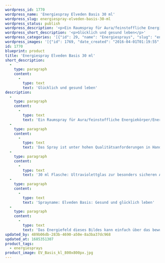 ```yaml
---
wordpress_id: 1770
wordpress_name: 'Energiespray Elveden Basis 30 ml'
wordpress_slug: energiespray-elveden-basis-30-ml
wordpress_status: publish
wordpress_description: '<p>Ein Raumspray für Aura/feinstoffliche Energiekörper/Energiefelder. Aktivierbares feinstoffliches Schwingungsfeld: Gesundheit - Lebensfreude - Herzoffenheit: Gesund und glücklich leben. Ein leichtes Basisspray zur Kombination mit sämtlichen Elveden-Artikeln oder auch zum einfachen Einstieg in die Energiearbeit (feinstoffliche Schwingungsfelder).</p><p>Das Spray ist unter hohen Qualitätsanforderungen in Handarbeit in Deutschland hergestellt aus mehrfach gereinigtem und energetisiertem Wasser (76%, konserviert mit 96%igem Weingeist (24%). Abgestimmt auf das feinstoffliche Energiefeld ist eine Komposition von naturreinen ätherischen Ölen*.</p><p>30 ml Flasche: Ultraviolettglas zur besonders sicheren Aufbewahrung mit hochwertigem, goldfarbenen Metallpumpzerstäuber mit Schutzkappe (Steigrohr: Kunststoff). Etikett: wasserfest, leicht energetisiert mit dem Informationsfeld des Airsprays. Erhältlich auch als 100 ml-Sprühflasche.</p><p>Sprayname: Elveden Basis: Gesund und glücklich leben</p><p><a href="https://my.feenbaum.de/anwendung-energiesprays/">Anwendungshinweise</a></p><p>Das Energiefeld dieses Bildes kann einfach über das bewusste Konzentrieren auf den für sich selbst erwünschten inneren Zustand an Wissen, im Sinne eines symbolischen Tores, hinter dem sich der große Raum von Wissen unterschiedlichster Art öffnet, aktiviert werden. Es aktiviert sich jeweils der Teil des Bildenergiefeldes, der aktuell förderlich ist. Weitere Fragen zur Energiefeldtechnik beantworten wir gerne telefonisch, per Mail oder persönlich im Verlag in München und in unseren Kursen.</p>'
wordpress_short_description: '<p>Glücklich und gesund leben</p>'
wordpress_categories: '[{"id": 29, "name": "Energiesprays", "slug": "energiesprays"}]'
wordpress_images: '[{"id": 1769, "date_created": "2016-04-01T01:19:55", "date_created_gmt": "2016-03-31T21:19:55", "date_modified": "2016-04-01T01:19:55", "date_modified_gmt": "2016-03-31T21:19:55", "src": "https://my.feenbaum.de/wp-content/uploads/2016/03/EV_Basis_kl_800x800px.jpg", "name": "EV_Basis_kl_800x800px", "alt": ""}]'
id: 1770
blueprint: product
title: 'Energiespray Elveden Basis 30 ml'
short_description:
  -
    type: paragraph
    content:
      -
        type: text
        text: 'Glücklich und gesund leben'
description:
  -
    type: paragraph
    content:
      -
        type: text
        text: 'Ein Raumspray für Aura/feinstoffliche Energiekörper/Energiefelder. Aktivierbares feinstoffliches Schwingungsfeld: Gesundheit - Lebensfreude - Herzoffenheit: Gesund und glücklich leben. Ein leichtes Basisspray zur Kombination mit sämtlichen Elveden-Artikeln oder auch zum einfachen Einstieg in die Energiearbeit (feinstoffliche Schwingungsfelder).'
  -
    type: paragraph
    content:
      -
        type: text
        text: 'Das Spray ist unter hohen Qualitätsanforderungen in Handarbeit in Deutschland hergestellt aus mehrfach gereinigtem und energetisiertem Wasser (76%, konserviert mit 96%igem Weingeist (24%). Abgestimmt auf das feinstoffliche Energiefeld ist eine Komposition von naturreinen ätherischen Ölen*.'
  -
    type: paragraph
    content:
      -
        type: text
        text: '30 ml Flasche: Ultraviolettglas zur besonders sicheren Aufbewahrung mit hochwertigem, goldfarbenen Metallpumpzerstäuber mit Schutzkappe (Steigrohr: Kunststoff). Etikett: wasserfest, leicht energetisiert mit dem Informationsfeld des Airsprays. Erhältlich auch als 100 ml-Sprühflasche.'
  -
    type: paragraph
    content:
      -
        type: text
        text: 'Sprayname: Elveden Basis: Gesund und glücklich leben'
  -
    type: paragraph
    content:
      -
        type: text
        text: 'Das Energiefeld dieses Bildes kann einfach über das bewusste Konzentrieren auf den für sich selbst erwünschten inneren Zustand an Wissen, im Sinne eines symbolischen Tores, hinter dem sich der große Raum von Wissen unterschiedlichster Art öffnet, aktiviert werden. Es aktiviert sich jeweils der Teil des Bildenergiefeldes, der aktuell förderlich ist. Weitere Fragen zur Energiefeldtechnik beantworten wir gerne telefonisch, per Mail oder persönlich im Verlag in München und in unseren Kursen.'
updated_by: 489b06db-283b-4690-a50e-8a3ba37dc968
updated_at: 1685351307
product_tags:
  - energiesprays
product_image: EV_Basis_kl_800x800px.jpg
---
```

